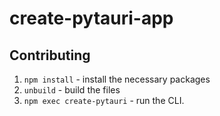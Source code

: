 # create-pytauri-app

## Contributing
1. `npm install` - install the necessary packages
2. `unbuild` - build the files
3. `npm exec create-pytauri` - run the CLI.